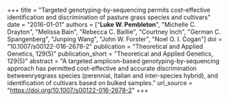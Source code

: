 +++
title = "Targeted genotyping-by-sequencing permits cost-effective identification and discrimination of pasture grass species and cultivars"
date = "2016-01-01"
authors = ["**Luke W. Pembleton**", "Michelle C. Drayton", "Melissa Bain", "Rebecca C. Baillie", "Courtney Inch", "German C. Spangenberg", "Junping Wang", "John W. Forster", "Noel O. I. Cogan"]
doi = "10.1007/s00122-016-2678-2"
publication = "Theoretical and Applied Genetics, 129(5)"
publication_short = "Theoretical and Applied Genetics, 129(5)"
abstract = "A targeted amplicon-based genotyping-by-sequencing approach has permitted cost-effective and accurate discrimination betweenryegrass species (perennial, Italian and inter-species hybrid), and identification of cultivars based on bulked samples."
url_source = "https://doi.org/10.1007/s00122-016-2678-2"
+++
